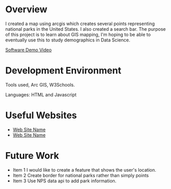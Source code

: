 # Overview

I created a map using arcgis which creates several points representing national parks in the United States. I also created a search bar. 
The purpose of this project is to learn about GIS mapping, I'm hoping to be able to eventually use this to study demographics in Data Science.


[Software Demo Video](https://youtu.be/u2Nrw4goHRo)

# Development Environment

Tools used, Arc GIS, W3Schools.

Languages: HTML and Javascript

# Useful Websites

* [Web Site Name](https://developers.arcgis.com/documentation/mapping-apis-and-location-services/tutorials/)
* [Web Site Name](https://www.w3schools.com/js/)

# Future Work

* Item 1 I would like to create a feature that shows the user's location.
* Item 2 Create border for national parks rather than simply points
* Item 3 Use NPS data api to add park information.
